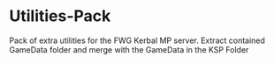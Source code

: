 Utilities-Pack
==============

Pack of extra utilities for the FWG Kerbal MP server.
Extract contained GameData folder and merge with the GameData in the KSP Folder
